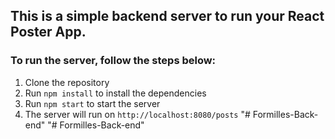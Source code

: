 ## This is a simple backend server to run your React Poster App.

### To run the server, follow the steps below:

1. Clone the repository
2. Run `npm install` to install the dependencies
3. Run `npm start` to start the server
4. The server will run on `http://localhost:8080/posts`
"# Formilles-Back-end" 
"# Formilles-Back-end" 

